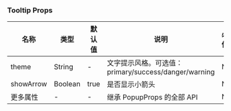 
### Tooltip Props
名称 | 类型 | 默认值 | 说明 | 必传
-- | -- | -- | -- | --
theme | String | - | 文字提示风格。可选值：primary/success/danger/warning | N
showArrow | Boolean | true | 是否显示小箭头 | N
更多属性 | - | - | 继承 PopupProps 的全部 API | N
